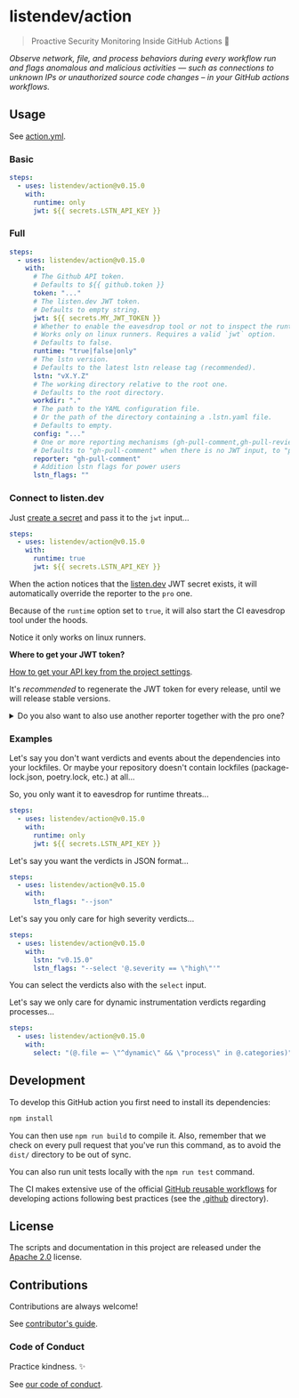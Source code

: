 # listendev/action

> Proactive Security Monitoring Inside GitHub Actions 🐬

_Observe network, file, and process behaviors during every workflow run and flags anomalous and malicious activities — such as connections to unknown IPs or unauthorized source code changes – in your GitHub actions workflows._

## Usage

See [action.yml](action.yml).

### Basic

```yaml
steps:
  - uses: listendev/action@v0.15.0
    with:
      runtime: only
      jwt: ${{ secrets.LSTN_API_KEY }}
```

### Full

```yaml
steps:
  - uses: listendev/action@v0.15.0
    with:
      # The Github API token.
      # Defaults to ${{ github.token }}
      token: "..."
      # The listen.dev JWT token.
      # Defaults to empty string.
      jwt: ${{ secrets.MY_JWT_TOKEN }}
      # Whether to enable the eavesdrop tool or not to inspect the runtime threats in your CI.
      # Works only on linux runners. Requires a valid `jwt` option.
      # Defaults to false.
      runtime: "true|false|only"
      # The lstn version.
      # Defaults to the latest lstn release tag (recommended).
      lstn: "vX.Y.Z"
      # The working directory relative to the root one.
      # Defaults to the root directory.
      workdir: "."
      # The path to the YAML configuration file.
      # Or the path of the directory containing a .lstn.yaml file.
      # Defaults to empty.
      config: "..."
      # One or more reporting mechanisms (gh-pull-comment,gh-pull-review,gh-pull-check,pro)
      # Defaults to "gh-pull-comment" when there is no JWT input, to "pro" otherwise.
      reporter: "gh-pull-comment"
      # Addition lstn flags for power users
      lstn_flags: ""
```

### Connect to listen.dev

Just [create a secret](https://docs.github.com/en/actions/security-guides/using-secrets-in-github-actions) and pass it to the `jwt` input...

```yaml
steps:
  - uses: listendev/action@v0.15.0
    with:
      runtime: true
      jwt: ${{ secrets.LSTN_API_KEY }}
```

When the action notices that the [listen.dev](https://listen.dev) JWT secret exists, it will automatically override the reporter to the `pro` one.

Because of the `runtime` option set to `true`, it will also start the CI eavesdrop tool under the hoods.

Notice it only works on linux runners.

**Where to get your JWT token?**

[How to get your API key from the project settings](https://docs.listen.dev/workflows/generate-api-token).

It's _recommended_ to regenerate the JWT token for every release, until we will release stable versions.

<details>
<summary>Do you also want to also use another reporter together with the pro one?</summary>

```yaml
steps:
  - uses: listendev/action@v0.15.0
    with:
      jwt: ${{ secrets.LSTN_API_KEY }}
      lstn_flags: "--reporter gh-pull-comment"
```
</details>

### Examples

Let's say you don't want verdicts and events about the dependencies into your lockfiles.
Or maybe your repository doesn't contain lockfiles (package-lock.json, poetry.lock, etc.) at all...

So, you only want it to eavesdrop for runtime threats...

```yaml
steps:
  - uses: listendev/action@v0.15.0
    with:
      runtime: only
      jwt: ${{ secrets.LSTN_API_KEY }}
```

Let's say you want the verdicts in JSON format...

```yaml
steps:
  - uses: listendev/action@v0.15.0
    with:
      lstn_flags: "--json"
```

Let's say you only care for high severity verdicts...

```yaml
steps:
  - uses: listendev/action@v0.15.0
    with:
      lstn: "v0.15.0"
      lstn_flags: "--select '@.severity == \"high\"'"
```

You can select the verdicts also with the `select` input.

Let's say we only care for dynamic instrumentation verdicts regarding processes...

```yaml
steps:
  - uses: listendev/action@v0.15.0
    with:
      select: "(@.file =~ \"^dynamic\" && \"process\" in @.categories)"
```

## Development

To develop this GitHub action you first need to install its dependencies:

```bash
npm install
```

You can then use `npm run build` to compile it. Also, remember that we check on every pull request that you've run this command, as to avoid the `dist/` directory to be out of sync.

You can also run unit tests locally with the `npm run test` command.

The CI makes extensive use of the official [GitHub reusable workflows](https://github.com/actions/reusable-workflows) for developing actions following best practices (see the [.github](./.github) directory).

## License

The scripts and documentation in this project are released under the [Apache 2.0](LICENSE) license.

## Contributions

Contributions are always welcome!

See [contributor's guide](.github/CONTRIBUTING.md).

### Code of Conduct

Practice kindness. ✨

See [our code of conduct](https://github.com/listendev/.github/blob/main/CODE_OF_CONDUCT.md).
